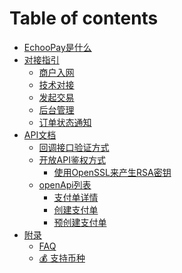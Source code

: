 # Table of contents

* [EchooPay是什么](README.md)
* [对接指引](<README (2).md>)
  * [商户入网](dui-jie-zhi-yin/what-we-do.md)
  * [技术对接](dui-jie-zhi-yin/ji-shu-dui-jie.md)
  * [发起交易](dui-jie-zhi-yin/fa-qi-jiao-yi.md)
  * [后台管理](dui-jie-zhi-yin/hou-tai-guan-li.md)
  * [订单状态通知](dui-jie-zhi-yin/ding-dan-zhuang-tai-tong-zhi.md)
* [API文档](<README (1).md>)
  * [回调接口验证方式](api-wen-dang/seller-callback.md)
  * [开放API鉴权方式](api-wen-dang/kai-fang-api-jian-quan-fang-shi/README.md)
    * [使用OpenSSL来产生RSA密钥](api-wen-dang/kai-fang-api-jian-quan-fang-shi/rsa-secret-create.md)
  * [openApi列表](api-wen-dang/open-api-list/README.md)
    * [支付单详情](api-wen-dang/open-api-list/chuang-jian-zhi-fu-dan-1.md)
    * [创建支付单](api-wen-dang/open-api-list/chuang-jian-zhi-fu-dan.md)
    * [预创建支付单](api-wen-dang/open-api-list/yu-chuang-jian-zhi-fu-dan.md)
* [附录](fu-lu/README.md)
  * [FAQ](fu-lu/error-code.md)
  * [💰 支持币种](fu-lu/inviting-members.md)
